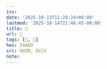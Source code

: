 ```yaml
---
ivs:
date: '2025-10-13T11:28:24+08:00'
lastmod: '2025-10-14T21:46:45-08:00'
title: 󰜻
url: 󰜻
tags: [𤩭, 𤩭]
hex: 24A6D
src: GHZR, DCCV
note:
---
```

